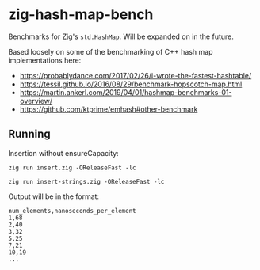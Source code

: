# zig-hash-map-bench

Benchmarks for [Zig](https://ziglang.org)'s `std.HashMap`. Will be expanded on in the future.

Based loosely on some of the benchmarking of C++ hash map implementations here:
- https://probablydance.com/2017/02/26/i-wrote-the-fastest-hashtable/
- https://tessil.github.io/2016/08/29/benchmark-hopscotch-map.html
- https://martin.ankerl.com/2019/04/01/hashmap-benchmarks-01-overview/
- https://github.com/ktprime/emhash#other-benchmark

## Running

Insertion without ensureCapacity:

```
zig run insert.zig -OReleaseFast -lc
```

```
zig run insert-strings.zig -OReleaseFast -lc
```

Output will be in the format:

```
num_elements,nanoseconds_per_element
1,68
2,40
3,32
5,25
7,21
10,19
...
```
